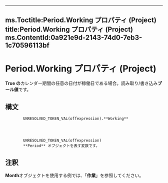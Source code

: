

---
ms.Toctitle:Period.Working プロパティ (Project)
title:Period.Working プロパティ (Project)
ms.ContentId:0a921e9d-2143-74d0-7eb3-1c70596113bf
---
# Period.Working プロパティ (Project)




**True の**カレンダー期間の任意の日付が稼働日である場合。読み取り/書き込み**ブール値**です。

## 構文

            UNRESOLVED_TOKEN_VAL(offexpression).**Working**




            UNRESOLVED_TOKEN_VAL(offexpression)
            **Period** オブジェクトを表す変数です。



## 注釈
**Month**オブジェクトを使用する例では、「**作業**」を参照してください。




